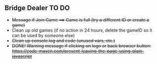 ## Bridge Dealer TO DO

- ~~Message if Join Game ==> Game is full (try a different ID or create a game)~~
- Clean up old games (if no action in 24 hours, delete the gameID so it can be used by someone else)
- ~~Clean up console.log and code (unused vars, etc.)~~
- ~~DONE! Warning message if clicking on logo or back browser button: https://code-maven.com/prevent-leaving-the-page-using-plain-javascript~~
